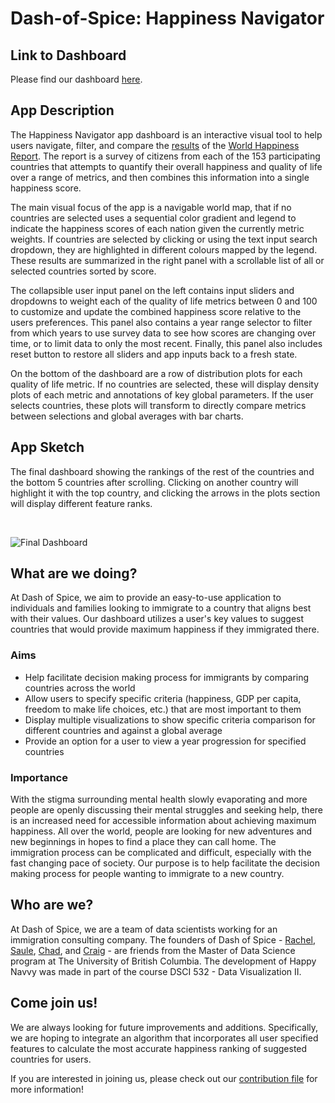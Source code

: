 # Dash-of-Spice: Happiness Navigator

## Link to Dashboard
Please find our dashboard [here](https://happy-navvy-r.herokuapp.com/).

## App Description

The Happiness Navigator app dashboard is an interactive visual tool to help users navigate, filter, and compare the [results](https://www.kaggle.com/mathurinache/world-happiness-report) of the [World Happiness Report](https://en.wikipedia.org/wiki/World_Happiness_Report). The report is a survey of citizens from each of the 153 participating countries that attempts to quantify their overall happiness and quality of life over a range of metrics, and then combines this information into a single happiness score.

The main visual focus of the app is a navigable world map, that if no countries are selected uses a sequential color gradient and legend to indicate the happiness scores of each nation given the currently metric weights. If countries are selected by clicking or using the text input search dropdown, they are highlighted in different colours mapped by the legend. These results are summarized in the right panel with a scrollable list of all or selected countries sorted by score.

The collapsible user input panel on the left contains input sliders and dropdowns to weight each of the quality of life metrics between 0 and 100 to customize and update the combined happiness score relative to the users preferences. This panel also contains a year range selector to filter from which years to use survey data to see how scores are changing over time, or to limit data to only the most recent. Finally, this panel also includes reset button to restore all sliders and app inputs back to a fresh state.

On the bottom of the dashboard are a row of distribution plots for each quality of life metric. If no countries are selected, these will display density plots of each metric and annotations of key global parameters. If the user selects countries, these plots will transform to directly compare metrics between selections and global averages with bar charts.

## App Sketch

The final dashboard showing the rankings of the rest of the countries and the bottom 5 countries after scrolling. Clicking on another country will highlight it with the top country, and clicking the arrows in the plots section will display different feature ranks.

<br />

![Final Dashboard](assets/Screen-Recording-2021-01-30-at-8.gif)

## What are we doing?
At Dash of Spice, we aim to provide an easy-to-use application to individuals and families looking to immigrate to a country that aligns best with their values. Our dashboard utilizes a user's key values to suggest countries that would provide maximum happiness if they immigrated there.

### Aims
- Help facilitate decision making process for immigrants by comparing countries across the world
- Allow users to specify specific criteria (happiness, GDP per capita, freedom to make life choices, etc.) that are most important to them
- Display multiple visualizations to show specific criteria comparison for different countries and against a global average
- Provide an option for a user to view a year progression for specified countries

### Importance
With the stigma surrounding mental health slowly evaporating and more people are openly discussing their mental struggles and seeking help, there is an increased need for accessible information about achieving maximum happiness. All over the world, people are looking for new adventures and new beginnings in hopes to find a place they can call home. The immigration process can be complicated and difficult, especially with the fast changing pace of society. Our purpose is to help facilitate the decision making process for people wanting to immigrate to a new country.  

## Who are we?
At Dash of Spice, we are a team of data scientists working for an immigration consulting company. The founders of Dash of Spice - [Rachel](https://github.com/rachelywong), [Saule](https://github.com/Saule-Atymtayeva), [Chad](https://github.com/ChadNeald), and [Craig](https://github.com/cmmclaug) - are friends from the Master of Data Science program at The University of British Columbia. The development of Happy Navvy was made in part of the course DSCI 532 - Data Visualization II. 

## Come join us!
We are always looking for future improvements and additions. Specifically, we are hoping to integrate an algorithm that incorporates all user specified features to calculate the most accurate happiness ranking of suggested countries for users. 

If you are interested in joining us, please check out our [contribution file](https://github.com/UBC-MDS/dash_of_spice/blob/main/contribution_guidelines.md) for more information! 

